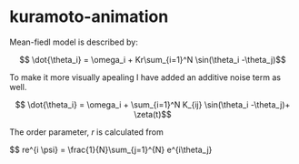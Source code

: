 # kuramoto-animation
Mean-fiedl model is described by:

$$ \dot{\theta_i} = \omega_i + Kr\sum_{i=1}^N \sin(\theta_i -\theta_j)$$

To make it more visually apealing I have added an additive noise term as well. 

$$ \dot{\theta_i} = \omega_i + \sum_{i=1}^N K_{ij} \sin(\theta_i -\theta_j)+ \zeta(t)$$

The order parameter, $r$ is calculated from
 
$$ re^{i \psi} = \frac{1}{N}\sum_{j=1}^{N} e^{i\theta_j}
